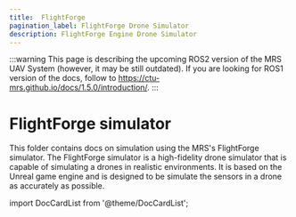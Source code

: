 ```yaml
---
title:  FlightForge 
pagination_label: FlightForge Drone Simulator
description: FlightForge Engine Drone Simulator
---
```


:::warning
This page is describing the upcoming ROS2 version of the MRS UAV System (however, it may be still outdated). If you are looking for ROS1 version of the docs, follow to https://ctu-mrs.github.io/docs/1.5.0/introduction/.
:::

# FlightForge simulator

This folder contains docs on simulation using the MRS's FlightForge simulator.
The FlightForge simulator is a high-fidelity drone simulator that is capable of simulating a drones in realistic environments. 
It is based on the Unreal game engine and is designed to be simulate the sensors in a drone as accurately as possible.

import DocCardList from '@theme/DocCardList';

<DocCardList />
